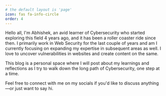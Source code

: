 ```yaml
---
# the default layout is 'page'
icon: fas fa-info-circle
order: 4
---
```


<!-- > Add Markdown syntax content to file `_tabs/about.md`{: .filepath } and it will show up on this page.
{: .prompt-tip } -->

<!-- # Hello! -->

Hello all, I'm Abhishek, an avid learner of Cybersecurity who started exploring this field 4 years ago, and it has been a roller coaster ride since then. I primarily work in Web Security for the last couple of years and am I currently focusing on expanding my expertise in subsequent areas as well. I love to uncover vulnerabilities in websites and create content on the same.

This blog is a personal space where I will post about my learnings and reflections as I try to walk down the long path of Cybersecurity, one step at a time.

Feel free to connect with me on my socials if you'd like to discuss anything—or just want to say hi.
